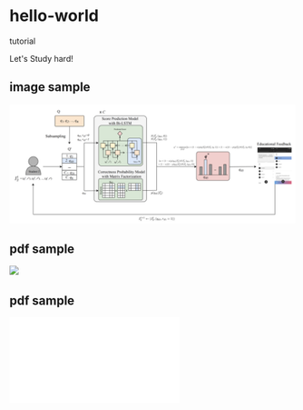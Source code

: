 # hello-world
tutorial

Let's Study hard!
## image sample
![](images/RS-fig.png)

## pdf sample
<image src="images/RS.pdf"/>


## pdf sample
<object data="images/RS.pdf" width="750px" height="750px">
    <embed src="images/RS.pdf">
    </embed>
</object>
